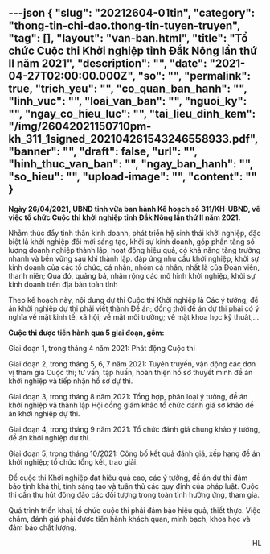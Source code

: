 ---json
{
    "slug": "20212604-01tin",
    "category": "thong-tin-chi-dao.thong-tin-tuyen-truyen",
    "tag": [],
    "layout": "van-ban.html",
    "title": "Tổ chức Cuộc thi Khởi nghiệp tỉnh Đắk Nông lần thứ II năm 2021",
    "description": "",
    "date": "2021-04-27T02:00:00.000Z",
    "so": "",
    "permalink": true,
    "trich_yeu": "",
    "co_quan_ban_hanh": "",
    "linh_vuc": "",
    "loai_van_ban": "",
    "nguoi_ky": "",
    "ngay_co_hieu_luc": "",
    "tai_lieu_dinh_kem": "/img/26042021150710pm-kh_311_1signed_202104261543246558933.pdf",
    "banner": "",
    "draft": false,
    "url": "",
    "hinh_thuc_van_ban": "",
    "ngay_ban_hanh": "",
    "so_hieu": "",
    "upload-image": "",
    "__content__": ""
}
---
<p><strong>Ng&agrave;y 26/04/2021,&nbsp;UBND tỉnh vừa&nbsp;ban h&agrave;nh Kế hoạch số 311/KH-UBND, về việc tổ chức Cuộc thi khởi nghiệp tỉnh Đắk N&ocirc;ng lần thứ II năm 2021.</strong></p>

<p>Nhằm th&uacute;c đẩy tinh thần kinh doanh, ph&aacute;t triển hệ sinh th&aacute;i khởi nghiệp, đặc biệt l&agrave; khởi nghiệp đổi mới s&aacute;ng tạo, khởi sự kinh doanh, g&oacute;p phần tăng số lượng doanh nghiệp th&agrave;nh lập, hoạt động hiệu quả, c&oacute; khả năng tăng trưởng nhanh v&agrave; bền vững sau khi th&agrave;nh lập. đ&aacute;p ứng nhu cầu khởi nghiệp, khởi sự kinh doanh của c&aacute;c tổ chức, c&aacute; nh&acirc;n, nh&oacute;m c&aacute; nh&acirc;n, nhất l&agrave; của Đo&agrave;n vi&ecirc;n, thanh ni&ecirc;n; Qua đ&oacute;, quảng b&aacute;, nh&acirc;n rộng c&aacute;c m&ocirc; h&igrave;nh khởi nghiệp, khởi sự kinh doanh tr&ecirc;n địa b&agrave;n to&agrave;n tỉnh</p>

<p>Theo kế hoạch n&agrave;y, nội dung dự thi Cuộc thi Khởi nghiệp l&agrave; C&aacute;c &yacute; tưởng, đề &aacute;n khởi nghiệp dự thi phải viết th&agrave;nh Đề &aacute;n; đồng thời đề &aacute;n dự thi phải c&oacute; &yacute; nghĩa về mặt kinh tế, x&atilde; hội;&nbsp;về mặt m&ocirc;i trường; về mặt khoa học kỹ thu&acirc;t,...</p>

<p><strong>Cuộc thi được tiến h&agrave;nh qua 5 giai đoạn, gồm:</strong></p>

<p>Giai đoạn 1, trong th&aacute;ng 4 năm 2021: Ph&aacute;t động Cuộc thi</p>

<p>Giai đoạn 2, trong th&aacute;ng 5, 6, 7 năm 2021: Tuy&ecirc;n truyền, vận động c&aacute;c đơn vị tham gia Cuộc thi; tư vấn, tập huấn, ho&agrave;n thiện hồ sơ thuyết minh đề &aacute;n khởi nghiệp v&agrave; tiếp nhận hồ sơ dự thi.</p>

<p>Giai đoạn 3, trong th&aacute;ng 8 năm 2021: Tổng hợp, ph&acirc;n loại &yacute; tưởng, đề &aacute;n khởi nghiệp v&agrave; th&agrave;nh lập Hội đồng gi&aacute;m khảo tổ chức đ&aacute;nh gi&aacute; sơ khảo đề &aacute;n khởi nghiệp dự thi.</p>

<p>Giai đoạn 4, trong th&aacute;ng 9 năm 2021: Tổ chức đ&aacute;nh gi&aacute; chung khảo &yacute; tưởng, đề &aacute;n khởi nghiệp dự thi.</p>

<p>Giai đoạn 5, trong th&aacute;ng 10/2021: C&ocirc;ng bố kết quả đ&aacute;nh gi&aacute;, xếp hạng đề &aacute;n khởi nghiệp; tổ chức tổng kết, trao giải.</p>

<p>Để cuộc thi Khởi nghiệp đạt hi&ecirc;u quả cao, c&aacute;c &yacute; tưởng, đề &aacute;n dự thi đảm bảo t&iacute;nh khả thi, t&iacute;nh s&aacute;ng tạo v&agrave; tu&acirc;n thủ c&aacute;c quy định của ph&aacute;p luật. Cuộc thi cần thu h&uacute;t đ&ocirc;ng đảo c&aacute;c đối tượng trong to&agrave;n tỉnh hưởng ứng, tham gia.</p>

<p>Qu&aacute; tr&igrave;nh triển khai, tổ chức cuộc thi phải đảm bảo hiệu quả, thiết thực. Việc chấm, đ&aacute;nh gi&aacute; phải được tiến h&agrave;nh kh&aacute;ch quan, minh bạch, khoa học v&agrave; đảm bảo chất lượng.&nbsp;</p>

<p style="text-align:right">HL</p>
